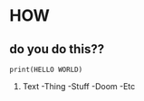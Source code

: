 # HOW
## do you do this??
```
print(HELLO WORLD)
```
1. Text
   -Thing
   -Stuff
   -Doom
   -Etc
   
